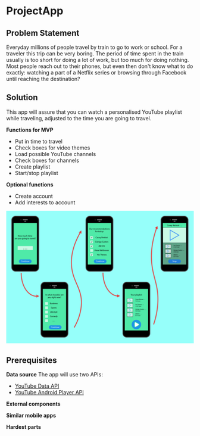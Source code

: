 # ProjectApp

## Problem Statement 
Everyday millions of people travel by train to go to work or school. 
For a traveler this trip can be very boring. 
The period of time spent in the train usually is too short for doing a lot of work, but too much for doing nothing. 
Most people reach out to their phones, but even then don't know what to do exactly: watching a part of a Netflix series or browsing through Facebook until reaching the destination? 

## Solution 
This app will assure that you can watch a personalised YouTube playlist while traveling, adjusted to the time you are going to travel.  


**Functions for MVP**
- Put in time to travel
- Check boxes for video themes
- Load possible YouTube channels 
- Check boxes for channels 
- Create playlist 
- Start/stop playlist 


**Optional functions**
- Create account 
- Add interests to account 

![Alt text](https://github.com/teunisvdh/ProjectApp/blob/master/doc/jpg_Tekengebied%201%404x-100.jpg)

## Prerequisites 

**Data source**
The app will use two APIs: 
- [YouTube Data API](https://developers.google.com/youtube/v3/getting-started)
- [YouTube Android Player API](https://developers.google.com/youtube/android/player/) 

**External components** 

**Similar mobile apps**

**Hardest parts** 
